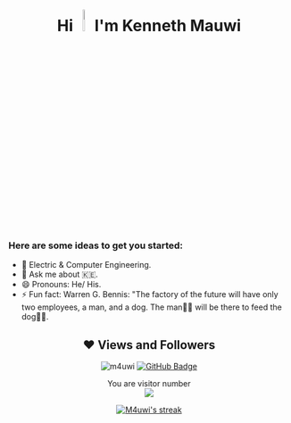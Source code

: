 
<h1 align="center" fontsize="60px">Hi <img src="https://raw.githubusercontent.com/MartinHeinz/MartinHeinz/master/wave.gif" width="5%" height="10%"> I'm Kenneth Mauwi</h1>

### Here are some ideas to get you started:

- 🔭 Electric & Computer Engineering.
- 💬 Ask me about 🇰🇪.
- 😄 Pronouns: He/ His.
- ⚡ Fun fact: Warren G. Bennis: "The factory of the future will have only two employees, a man, and a dog. The man👨‍🦱 will be there to feed the dog🐕‍🦺. 

<h2 align="center">❤ Views and Followers</h2>
<p align="center"> <img src="https://komarev.com/ghpvc/?username=m4uwi&label=Profile%20views&color=0e75b6&style=flat" alt="m4uwi" /> 
<a href="https://github.com/M4uwi?tab=followers"><img src="https://img.shields.io/github/followers/M4uwi?label=Followers&style=social" alt="GitHub Badge"></a></p>  
<p align="center"> 
  You are visitor number<br>
  <img src="https://profile-counter.glitch.me/M4uwi/count.svg" />
</p>


<p align="center">
    <a href="https://github.com/M4uwi/github-readme-streak-stats">
        <img title="🔥 Get streak stats for your profile at git.io/streak-stats" alt="M4uwi's streak" src="https://github-readme-streak-stats.herokuapp.com/?user=M4uwi&theme=black-ice&hide_border=true&stroke=0000&background=060A0CD0"/>
    </a>
</p>


 
